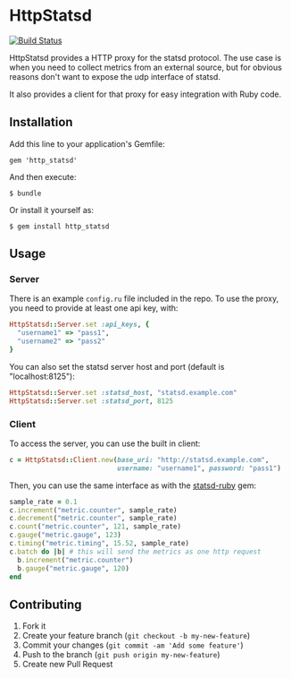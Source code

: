 # HttpStatsd

[![Build Status](https://secure.travis-ci.org/grk/http_statsd.png)](http://travis-ci.org/grk/http_statsd)

HttpStatsd provides a HTTP proxy for the statsd protocol. The use case is when
you need to collect metrics from an external source, but for obvious reasons
don't want to expose the udp interface of statsd.

It also provides a client for that proxy for easy integration with Ruby code.

## Installation

Add this line to your application's Gemfile:

    gem 'http_statsd'

And then execute:

    $ bundle

Or install it yourself as:

    $ gem install http_statsd

## Usage

### Server

There is an example `config.ru` file included in the repo. To use the proxy,
you need to provide at least one api key, with:

```ruby
HttpStatsd::Server.set :api_keys, {
  "username1" => "pass1",
  "username2" => "pass2"
}
```

You can also set the statsd server host and port (default is "localhost:8125"):

```ruby
HttpStatsd::Server.set :statsd_host, "statsd.example.com"
HttpStatsd::Server.set :statsd_port, 8125
```

### Client

To access the server, you can use the built in client:

```ruby
c = HttpStatsd::Client.new(base_uri: "http://statsd.example.com",
                           username: "username1", password: "pass1")
```

Then, you can use the same interface as with the
[statsd-ruby](https://github.com/github/statsd-ruby) gem:

```ruby
sample_rate = 0.1
c.increment("metric.counter", sample_rate)
c.decrement("metric.counter", sample_rate)
c.count("metric.counter", 121, sample_rate)
c.gauge("metric.gauge", 123)
c.timing("metric.timing", 15.52, sample_rate)
c.batch do |b| # this will send the metrics as one http request
  b.increment("metric.counter")
  b.gauge("metric.gauge", 120)
end
```

## Contributing

1. Fork it
2. Create your feature branch (`git checkout -b my-new-feature`)
3. Commit your changes (`git commit -am 'Add some feature'`)
4. Push to the branch (`git push origin my-new-feature`)
5. Create new Pull Request
